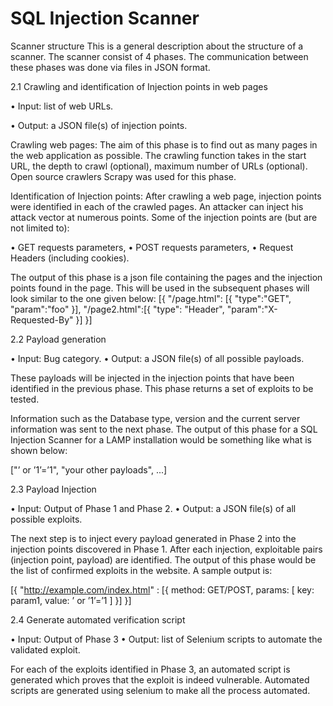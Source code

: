 # SQL Injection Scanner

Scanner structure
This is a general description about the structure of a scanner. The scanner consist of 4 phases. The communication between these phases was done via files in JSON format.


2.1 Crawling and identification of Injection points in web pages

• Input: list of web URLs.

• Output: a JSON file(s) of injection points.

Crawling web pages: The aim of this phase is to find out as many pages in the web application as possible. The crawling function takes in the start URL, the depth to crawl (optional), maximum number of URLs (optional). Open source crawlers Scrapy was used for this phase.


Identification of Injection points: After crawling a web page, injection points were identified in each of the crawled pages. An attacker can inject his attack vector at numerous points. Some of the injection points are (but are not limited to):

• GET requests parameters,
• POST requests parameters, 
• Request Headers (including cookies).

The output of this phase is a json file containing the pages and the injection points found in the page. This will be used in the subsequent phases will look similar to the one given below:
[{
  "/page.html": [{
  "type":"GET",
  "param":"foo"
  }],
  "/page2.html":[{
  "type": "Header",
  "param":"X-Requested-By"
  }]
}]


2.2 Payload generation

• Input: Bug category.
• Output: a JSON file(s) of all possible payloads.

These payloads will be injected in the injection points that have been identified in the previous phase. This phase returns a set of exploits to be tested.

Information such as the Database type, version and the current server information was sent to the next phase. The output of this phase for a SQL Injection Scanner for a LAMP installation would be something like what is shown below:

["’ or ’1’=’1", "your other payloads", ...]


2.3 Payload Injection

• Input: Output of Phase 1 and Phase 2.
• Output: a JSON file(s) of all possible exploits.

The next step is to inject every payload generated in Phase 2 into the injection points discovered in Phase 1. After each injection, exploitable pairs (injection point, payload) are identified. The output of this phase would be the list of confirmed exploits in the website. A sample output is:

[{
 "http://example.com/index.html" : [{
 method: GET/POST,
 params:
 [
 key: param1,
 value: ’ or ’1’=’1
 ]
 }]
 }]


2.4 Generate automated verification script

• Input: Output of Phase 3
• Output: list of Selenium scripts to automate the validated exploit.

For each of the exploits identified in Phase 3, an automated script is generated which proves that the exploit is indeed vulnerable. Automated scripts are generated using selenium to make all the process automated.


